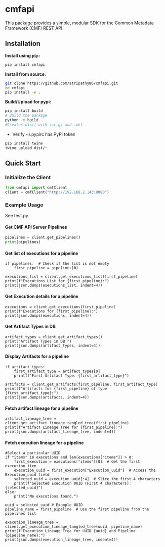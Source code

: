 # cmfapi 
This package provides a simple, modular SDK for the Common Metadata Framework (CMF) REST API.


## Installation

**Install using `pip`:**

```bash
pip install cmfapi
```

**Install from source:**

```bash
git clone https://github.com/atripathy86/cmfapi.git
cd cmfapi
pip install -e .
```

**Build/Upload for pypi:**

```bash
pip install build
# Build the package
python -m build 
#Creates dist/ with tar.gz and .whl 
```
- Verify ~/.pypirc has PyPi token
```bash 
pip install twine
twine upload dist/*
```

## Quick Start

### Initialize the Client

```python
from cmfapi import cmfClient
client = cmfClient("http://192.168.2.143:8080")
```

### Example Usage
See test.py 

#### Get CMF API Server Pipelines

```python
pipelines = client.get_pipelines()
print(pipelines)  
```

#### Get list of executions for a pipeline
```
if pipelines:  # Check if the list is not empty
    first_pipeline = pipelines[0]

executions_list = client.get_executions_list(first_pipeline)
print(f"Executions List for {first_pipeline}:")
print(json.dumps(executions_list, indent=4))
```

#### Get Execution details for a pipeline
```
executions = client.get_executions(first_pipeline)
print(f"Executions for {first_pipeline}:")
print(json.dumps(executions, indent=4))
```

#### Get Artifact Types in DB
```
artifact_types = client.get_artifact_types()
print("Artifact Types in DB:")
print(json.dumps(artifact_types, indent=4))
```

#### Display Artifacts for a pipeline
```
if artifact_types: 
    first_artifact_type = artifact_types[0]
    print(f"First Artifact Type: {first_artifact_type}")

artifacts = client.get_artifacts(first_pipeline, first_artifact_type)
print(f"Artifacts for {first_pipeline} of type {first_artifact_type}:")
print(json.dumps(artifacts, indent=4))
```

#### Fetch artifact lineage for a pipeline
```
artifact_lineage_tree = client.get_artifact_lineage_tangled_tree(first_pipeline)
print(f"Artifact Lineage Tree for {first_pipeline}:")
print(json.dumps(artifact_lineage_tree, indent=4))
```
#### Fetch execution lineage for a pipeline
```
#Select a particular UUID
if "items" in executions and len(executions["items"]) > 0:
    first_execution = executions["items"][0]  # Get the first execution item
    execution_uuid = first_execution["Execution_uuid"]  # Access the Execution_uuid field
    selected_uuid = execution_uuid[:4]  # Slice the first 4 characters
    print(f"Selected Execution UUID (First 4 characters): {selected_uuid}")
else:
    print("No executions found.")
 
uuid = selected_uuid # Example UUID
pipeline_name = first_pipeline  # Use the first pipeline from the pipelines list

execution_lineage_tree = client.get_execution_lineage_tangled_tree(uuid, pipeline_name)
print(f"Execution Lineage Tree for UUID {uuid} and Pipeline {pipeline_name}:")
print(json.dumps(execution_lineage_tree, indent=4))
```